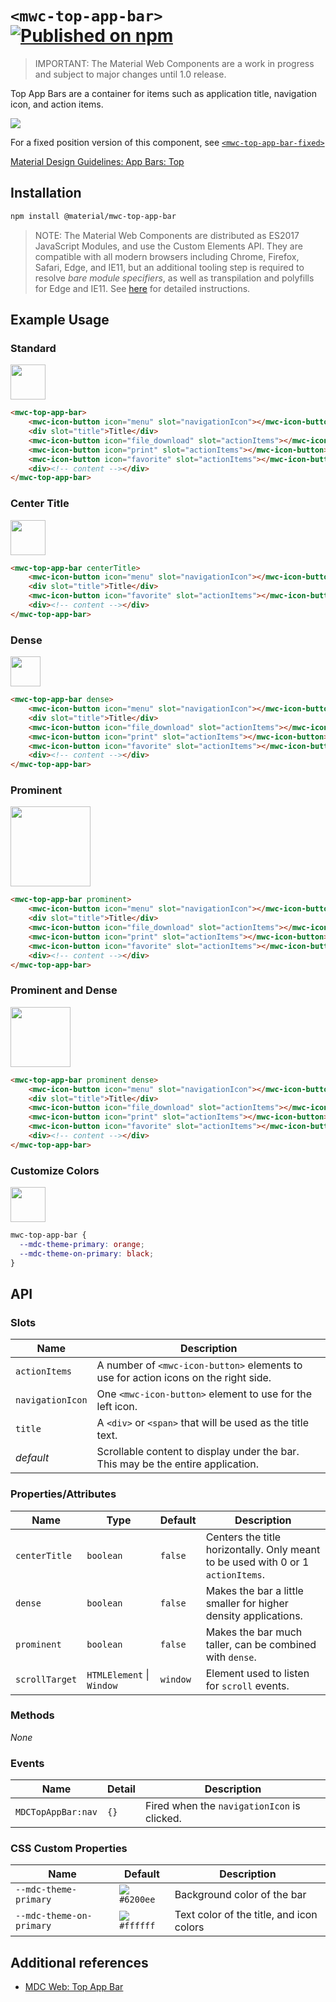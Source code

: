 # `<mwc-top-app-bar>` [![Published on npm](https://img.shields.io/npm/v/@material/mwc-top-app-bar.svg)](https://www.npmjs.com/package/@material/mwc-top-app-bar)

> IMPORTANT: The Material Web Components are a work in progress and subject to
> major changes until 1.0 release.

Top App Bars are a container for items such as application title, navigation icon, and action items.

![](https://raw.githubusercontent.com/material-components/material-components-web-components/054d0d234704a274e8aaf7d8a8a0399f525914eb/packages/top-app-bar/images/standard.gif)

For a fixed position version of this component, see [`<mwc-top-app-bar-fixed>`](https://github.com/material-components/material-components-web-components/tree/master/packages/top-app-bar-fixed)

[Material Design Guidelines: App Bars: Top](https://material.io/design/components/app-bars-top.html)

## Installation

```sh
npm install @material/mwc-top-app-bar
```

> NOTE: The Material Web Components are distributed as ES2017 JavaScript
> Modules, and use the Custom Elements API. They are compatible with all modern
> browsers including Chrome, Firefox, Safari, Edge, and IE11, but an additional
> tooling step is required to resolve *bare module specifiers*, as well as
> transpilation and polyfills for Edge and IE11. See
> [here](https://github.com/material-components/material-components-web-components#quick-start)
> for detailed instructions.

## Example Usage

### Standard

<img src="https://raw.githubusercontent.com/material-components/material-components-web-components/054d0d234704a274e8aaf7d8a8a0399f525914eb/packages/top-app-bar/images/standard.png" height="56px">

```html
<mwc-top-app-bar>
    <mwc-icon-button icon="menu" slot="navigationIcon"></mwc-icon-button>
    <div slot="title">Title</div>
    <mwc-icon-button icon="file_download" slot="actionItems"></mwc-icon-button>
    <mwc-icon-button icon="print" slot="actionItems"></mwc-icon-button>
    <mwc-icon-button icon="favorite" slot="actionItems"></mwc-icon-button>
    <div><!-- content --></div>
</mwc-top-app-bar>
```

### Center Title

<img src="https://raw.githubusercontent.com/material-components/material-components-web-components/054d0d234704a274e8aaf7d8a8a0399f525914eb/packages/top-app-bar/images/center_title.png" height="56px">

```html
<mwc-top-app-bar centerTitle>
    <mwc-icon-button icon="menu" slot="navigationIcon"></mwc-icon-button>
    <div slot="title">Title</div>
    <mwc-icon-button icon="favorite" slot="actionItems"></mwc-icon-button>
    <div><!-- content --></div>
</mwc-top-app-bar>
```

### Dense

<img src="https://raw.githubusercontent.com/material-components/material-components-web-components/054d0d234704a274e8aaf7d8a8a0399f525914eb/packages/top-app-bar/images/dense.png" height="48px">

```html
<mwc-top-app-bar dense>
    <mwc-icon-button icon="menu" slot="navigationIcon"></mwc-icon-button>
    <div slot="title">Title</div>
    <mwc-icon-button icon="file_download" slot="actionItems"></mwc-icon-button>
    <mwc-icon-button icon="print" slot="actionItems"></mwc-icon-button>
    <mwc-icon-button icon="favorite" slot="actionItems"></mwc-icon-button>
    <div><!-- content --></div>
</mwc-top-app-bar>
```

### Prominent

<img src="https://raw.githubusercontent.com/material-components/material-components-web-components/054d0d234704a274e8aaf7d8a8a0399f525914eb/packages/top-app-bar/images/prominent.png" height="128px">

```html
<mwc-top-app-bar prominent>
    <mwc-icon-button icon="menu" slot="navigationIcon"></mwc-icon-button>
    <div slot="title">Title</div>
    <mwc-icon-button icon="file_download" slot="actionItems"></mwc-icon-button>
    <mwc-icon-button icon="print" slot="actionItems"></mwc-icon-button>
    <mwc-icon-button icon="favorite" slot="actionItems"></mwc-icon-button>
    <div><!-- content --></div>
</mwc-top-app-bar>
```

### Prominent and Dense

<img src="https://raw.githubusercontent.com/material-components/material-components-web-components/054d0d234704a274e8aaf7d8a8a0399f525914eb/packages/top-app-bar/images/prominent_and_dense.png" height="96px">

```html
<mwc-top-app-bar prominent dense>
    <mwc-icon-button icon="menu" slot="navigationIcon"></mwc-icon-button>
    <div slot="title">Title</div>
    <mwc-icon-button icon="file_download" slot="actionItems"></mwc-icon-button>
    <mwc-icon-button icon="print" slot="actionItems"></mwc-icon-button>
    <mwc-icon-button icon="favorite" slot="actionItems"></mwc-icon-button>
    <div><!-- content --></div>
</mwc-top-app-bar>
```

### Customize Colors

<img src="https://raw.githubusercontent.com/material-components/material-components-web-components/054d0d234704a274e8aaf7d8a8a0399f525914eb/packages/top-app-bar/images/custom_colors.png" height="56px">

```css
mwc-top-app-bar {
  --mdc-theme-primary: orange;
  --mdc-theme-on-primary: black;
}
```

## API

### Slots
| Name | Description
| ---- | -----------
| `actionItems` | A number of `<mwc-icon-button>` elements to use for action icons on the right side.
| `navigationIcon` | One `<mwc-icon-button>` element to use for the left icon.
| `title` | A `<div>` or `<span>` that will be used as the title text.
| _default_ | Scrollable content to display under the bar. This may be the entire application.

### Properties/Attributes
| Name | Type | Default | Description
| ---- | ---- | ------- | -----------
| `centerTitle` | `boolean` | `false` | Centers the title horizontally. Only meant to be used with 0 or 1 `actionItems`.
| `dense` | `boolean` | `false` | Makes the bar a little smaller for higher density applications.
| `prominent` | `boolean` | `false` | Makes the bar much taller, can be combined with `dense`.
| `scrollTarget` | `HTMLElement` \| `Window` | `window` | Element used to listen for `scroll` events.

### Methods
*None*

### Events

| Name | Detail | Description
| ---- | ------ | -----------
| `MDCTopAppBar:nav` | `{}` | Fired when the `navigationIcon` is clicked.

### CSS Custom Properties

| Name | Default | Description
| ---- | ------- | -----------
| `--mdc-theme-primary` | ![](https://raw.githubusercontent.com/material-components/material-components-web-components/054d0d234704a274e8aaf7d8a8a0399f525914eb/packages/top-app-bar/images/color_6200ee.png) `#6200ee` | Background color of the bar
| `--mdc-theme-on-primary` | ![](https://raw.githubusercontent.com/material-components/material-components-web-components/054d0d234704a274e8aaf7d8a8a0399f525914eb/packages/top-app-bar/images/color_ffffff.png) `#ffffff` | Text color of the title, and icon colors

## Additional references

- [MDC Web: Top App Bar](https://material.io/develop/web/components/top-app-bar/)
